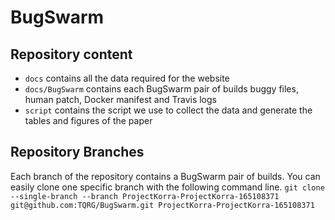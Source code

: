 # BugSwarm


## Repository content

* `docs` contains all the data required for the website
* `docs/BugSwarm` contains each BugSwarm pair of builds buggy files, human patch, Docker manifest and Travis logs
* `script` contains the script we use to collect the data and generate the tables and figures of the paper


## Repository Branches

Each branch of the repository contains a BugSwarm pair of builds. You can easily clone one specific branch with the following command line.
`git clone --single-branch --branch ProjectKorra-ProjectKorra-165108371 git@github.com:TQRG/BugSwarm.git ProjectKorra-ProjectKorra-165108371`